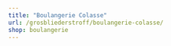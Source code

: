 ```yaml
---
title: "Boulangerie Colasse"
url: /grosbliederstroff/boulangerie-colasse/
shop: boulangerie
---
```

